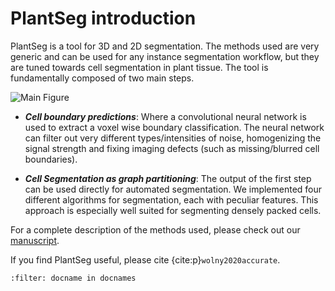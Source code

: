 # PlantSeg introduction

PlantSeg is a tool for 3D and 2D segmentation.
The methods used are very generic and can be used for any instance segmentation workflow,
but they are tuned towards cell segmentation in plant tissue. The tool is fundamentally composed of two main steps.

![Main Figure](https://github.com/hci-unihd/plant-seg/raw/assets/images/main_figure.png)

* ***Cell boundary predictions***: Where a convolutional neural network is used to extract a
voxel wise boundary classification. The neural network can filter out very different types/intensities of
noise, homogenizing the signal strength and fixing imaging defects (such as missing/blurred cell boundaries).

* ***Cell Segmentation as graph partitioning***: The output of the first step can be used directly for automated
segmentation. We implemented four different algorithms for segmentation, each with peculiar features.
 This approach is especially well suited for segmenting densely packed cells.

For a complete description of the methods used, please check out our
[manuscript](https://elifesciences.org/articles/57613).

If you find PlantSeg useful, please cite {cite:p}`wolny2020accurate`.

```{bibliography}
:filter: docname in docnames
```
